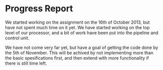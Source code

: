 # Progress Report

We started working on the assignment on the 16th of October 2013, but have not spent much time on it yet.
We have started working on the top level of our processor, and a bit of work have been put into the pipeline and control unit.

We have not come very far yet, but have a goal of getting the code done by the 5th of November.
This will be achived by not implementing more than the basic spesifications first, and then extend with more functionality if there is still time left.
